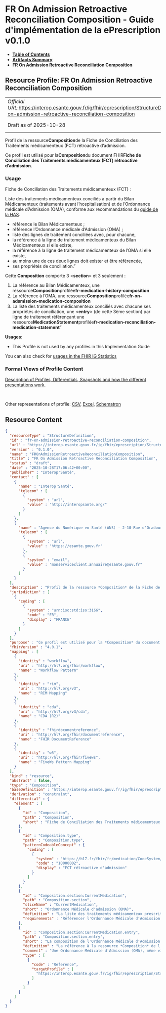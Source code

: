 # FR On Admission Retroactive Reconciliation Composition - Guide d'implémentation de la ePrescription v0.1.0

* [**Table of Contents**](toc.md)
* [**Artifacts Summary**](artifacts.md)
* **FR On Admission Retroactive Reconciliation Composition**

## Resource Profile: FR On Admission Retroactive Reconciliation Composition 

| | |
| :--- | :--- |
| *Official URL*:https://interop.esante.gouv.fr/ig/fhir/eprescription/StructureDefinition/fr-on-admission-retroactive-reconciliation-composition | *Version*:0.1.0 |
| Draft as of 2025-10-28 | *Computable Name*:FROnAdmissionRetroactiveReconciliationComposition |

 
Profil de la ressource**Composition**de la Fiche de Conciliation des Traitements médicamenteux (FCT) rétroactive d’admission. 

 
Ce profil est utilisé pour la**Composition**du document FHIR**Fiche de Conciliation des Traitements médicamenteux (FCT) rétroactive d’admission**. 

### Usage

Fiche de Conciliation des Traitements médicamenteux (FCT) :

Liste des traitements médicamenteux conciliés à partir du Bilan Médicamenteux (traitements avant l’hospitalisation) et de l’Ordonnance médicale d’Admission (OMA), conforme aux recommandations du [guide de la HAS](https://www.has-sante.fr/jcms/c_2736442/fr/mettre-en-oeuvre-la-conciliation-des-traitements-medicamenteux-en-etablissement-de-sante).

* référence le Bilan Médicamenteux ;
* référence l’Ordonnance médicale d’Admission (OMA) ;
* liste des lignes de traitement conciliées avec, pour chacune,
* la référence à la ligne de traitement médicamenteux du Bilan Médicamenteux si elle existe,
* la référence à la ligne de traitement médicamenteux de l’OMA si elle existe,
* au moins une de ces deux lignes doit exister et être référencée,
* ses propriétés de conciliation.”

Cette **Composition** comporte 3 <**section**\> et 3 seulement :

1. La référence au Bilan Médicamenteux, une ressource**Composition**profilée**fr-medication-history-composition**
1. La référence à l’OMA, une ressource**Composition**profilée**fr-on-adsmission-medication-composition**
1. La liste des traitements médicamenteux conciliés avec chacune ses propriétés de conciliation, une <**entry**\> (de cette 3ème section) par ligne de traitement référençant une ressource**MedicationStatement**profilée**fr-medication-reconciliation-medication-statement**”

**Usages:**

* This Profile is not used by any profiles in this Implementation Guide

You can also check for [usages in the FHIR IG Statistics](https://packages2.fhir.org/xig/ans.fhir.fr.eprescription|current/StructureDefinition/fr-on-admission-retroactive-reconciliation-composition)

### Formal Views of Profile Content

 [Description of Profiles, Differentials, Snapshots and how the different presentations work](http://build.fhir.org/ig/FHIR/ig-guidance/readingIgs.html#structure-definitions). 

 

Other representations of profile: [CSV](StructureDefinition-fr-on-admission-retroactive-reconciliation-composition.csv), [Excel](StructureDefinition-fr-on-admission-retroactive-reconciliation-composition.xlsx), [Schematron](StructureDefinition-fr-on-admission-retroactive-reconciliation-composition.sch) 



## Resource Content

```json
{
  "resourceType" : "StructureDefinition",
  "id" : "fr-on-admission-retroactive-reconciliation-composition",
  "url" : "https://interop.esante.gouv.fr/ig/fhir/eprescription/StructureDefinition/fr-on-admission-retroactive-reconciliation-composition",
  "version" : "0.1.0",
  "name" : "FROnAdmissionRetroactiveReconciliationComposition",
  "title" : "FR On Admission Retroactive Reconciliation Composition",
  "status" : "draft",
  "date" : "2025-10-28T17:06:42+00:00",
  "publisher" : "Interop'Santé",
  "contact" : [
    {
      "name" : "Interop'Santé",
      "telecom" : [
        {
          "system" : "url",
          "value" : "http://interopsante.org/"
        }
      ]
    },
    {
      "name" : "Agence du Numérique en Santé (ANS) - 2-10 Rue d'Oradour-sur-Glane, 75015 Paris",
      "telecom" : [
        {
          "system" : "url",
          "value" : "https://esante.gouv.fr"
        },
        {
          "system" : "email",
          "value" : "monserviceclient.annuaire@esante.gouv.fr"
        }
      ]
    }
  ],
  "description" : "Profil de la ressource *Composition* de la Fiche de Conciliation des Traitements médicamenteux (FCT) rétroactive d'admission.",
  "jurisdiction" : [
    {
      "coding" : [
        {
          "system" : "urn:iso:std:iso:3166",
          "code" : "FR",
          "display" : "FRANCE"
        }
      ]
    }
  ],
  "purpose" : "Ce profil est utilisé pour la *Composition* du document FHIR *Fiche de Conciliation des Traitements médicamenteux (FCT) rétroactive d'admission*\\.",
  "fhirVersion" : "4.0.1",
  "mapping" : [
    {
      "identity" : "workflow",
      "uri" : "http://hl7.org/fhir/workflow",
      "name" : "Workflow Pattern"
    },
    {
      "identity" : "rim",
      "uri" : "http://hl7.org/v3",
      "name" : "RIM Mapping"
    },
    {
      "identity" : "cda",
      "uri" : "http://hl7.org/v3/cda",
      "name" : "CDA (R2)"
    },
    {
      "identity" : "fhirdocumentreference",
      "uri" : "http://hl7.org/fhir/documentreference",
      "name" : "FHIR DocumentReference"
    },
    {
      "identity" : "w5",
      "uri" : "http://hl7.org/fhir/fivews",
      "name" : "FiveWs Pattern Mapping"
    }
  ],
  "kind" : "resource",
  "abstract" : false,
  "type" : "Composition",
  "baseDefinition" : "https://interop.esante.gouv.fr/ig/fhir/eprescription/StructureDefinition/fr-medication-reconciliation-composition",
  "derivation" : "constraint",
  "differential" : {
    "element" : [
      {
        "id" : "Composition",
        "path" : "Composition",
        "short" : "Fiche de Conciliation des Traitements médicamenteux (FCT) rétroactive d'admission"
      },
      {
        "id" : "Composition.type",
        "path" : "Composition.type",
        "patternCodeableConcept" : {
          "coding" : [
            {
              "system" : "https://hl7.fr/fhir/fr/medication/CodeSystem/fr-document-type",
              "code" : "10000002",
              "display" : "FCT rétroactive d'admission"
            }
          ]
        }
      },
      {
        "id" : "Composition.section:CurrentMedication",
        "path" : "Composition.section",
        "sliceName" : "CurrentMedication",
        "short" : "Ordonnance Médicale d'admission (OMA)",
        "definition" : "La liste des traitements médicamenteux prescrit à l'admission (Ordonnance Médicale d'admission - OMA), confrontée au Bilan Médicamenteux et qui l'objet de la conciliation des traitements.",
        "requirements" : "Référencer l'Ordonnance Médicale d'Admission qui fait l'objet de cette conciliation des traitements."
      },
      {
        "id" : "Composition.section:CurrentMedication.entry",
        "path" : "Composition.section.entry",
        "short" : "La composition de l'Ordonnance Médicale d'Admission (OMA) attachée",
        "definition" : "La référence à la ressource *Composition* de l'Ordonnance Médicale d'Admission (OMA). Cette Ordonnance peut, formellement, être vide si le patient n'a aucun médicament prescrit à son admission.",
        "comment" : "Une Ordonnance Médicale d'Admission (OMA), même vide si la patient n'a aucun médicament prescrit lors de son admission, doit être attachée à la FCT (Fiche de Concimaition des Traitements médicamenteux).",
        "type" : [
          {
            "code" : "Reference",
            "targetProfile" : [
              "https://interop.esante.gouv.fr/ig/fhir/eprescription/StructureDefinition/fr-on-admission-medication-composition"
            ]
          }
        ]
      }
    ]
  }
}

```
